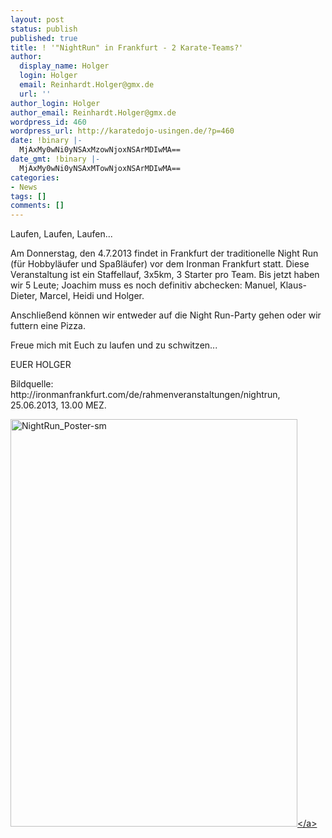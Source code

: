 ```yaml
---
layout: post
status: publish
published: true
title: ! '"NightRun" in Frankfurt - 2 Karate-Teams?'
author:
  display_name: Holger
  login: Holger
  email: Reinhardt.Holger@gmx.de
  url: ''
author_login: Holger
author_email: Reinhardt.Holger@gmx.de
wordpress_id: 460
wordpress_url: http://karatedojo-usingen.de/?p=460
date: !binary |-
  MjAxMy0wNi0yNSAxMzowNjoxNSArMDIwMA==
date_gmt: !binary |-
  MjAxMy0wNi0yNSAxMTowNjoxNSArMDIwMA==
categories:
- News
tags: []
comments: []
---
```

<p>Laufen, Laufen, Laufen...</p>
<p>Am Donnerstag, den 4.7.2013 findet in Frankfurt der traditionelle Night Run (f&uuml;r Hobbyl&auml;ufer und Spa&szlig;l&auml;ufer) vor dem Ironman Frankfurt statt. Diese Veranstaltung ist ein Staffellauf, 3x5km, 3 Starter pro Team. Bis jetzt haben wir 5 Leute; Joachim muss es noch definitiv abchecken: Manuel, Klaus-Dieter, Marcel, Heidi und Holger.</p>
<p>Anschlie&szlig;end k&ouml;nnen wir entweder auf die Night Run-Party gehen oder wir futtern eine Pizza. </p>
<p>Freue mich mit Euch zu laufen und zu schwitzen...</p>
<p>EUER HOLGER</p>
<p>Bildquelle:<br />
http:&#47;&#47;ironmanfrankfurt.com&#47;de&#47;rahmenveranstaltungen&#47;nightrun, 25.06.2013, 13.00 MEZ.</p>
<p><a href="http:&#47;&#47;karatedojo-usingen.de&#47;2013&#47;06&#47;25&#47;nightrun-in-frankfurt-2-karate-teams&#47;nightrun_poster-sm&#47;" rel="attachment wp-att-461"><img src="http:&#47;&#47;karatedojo-usingen.de&#47;wp-content&#47;uploads&#47;2013&#47;06&#47;NightRun_Poster-sm.jpg" alt="NightRun_Poster-sm" width="459" height="652" class="aligncenter size-full wp-image-461" &#47;><&#47;a></p>

